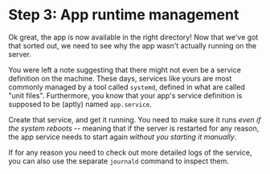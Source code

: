 Step 3: App runtime management
==============================

Ok great, the app is now available in the right directory! Now that we've got
that sorted out, we need to see why the app wasn't actually running on the
server.

You were left a note suggesting that there might not even be a service
definition on the machine. These days, services like yours are most commonly
managed by a tool called `systemd`, defined in what are called "unit files".
Furthermore, you know that your app's service definition is supposed to be
(aptly) named `app.service`.

Create that service, and get it running. You need to make sure it runs *even if
the system reboots* -- meaning that if the server is restarted for any reason,
the app service needs to start again *without you starting it manually*.

If for any reason you need to check out more detailed logs of the service, you
can also use the separate `journald` command to inspect them.
